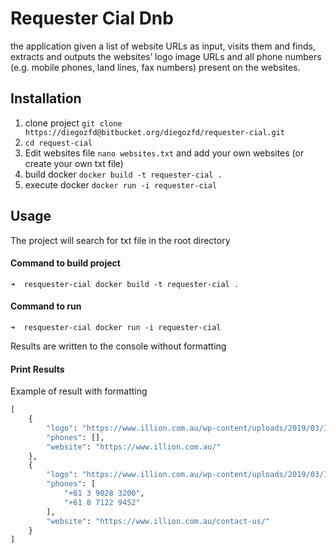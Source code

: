 # Requester Cial Dnb

the application given a list of website URLs as input, visits them and finds, extracts and outputs the websites’ logo
image URLs and all phone numbers (e.g. mobile phones, land lines, fax numbers) present on the websites.

## **Installation**

1. clone project `git clone https://diegozfd@bitbucket.org/diegozfd/requester-cial.git` 
2. `cd request-cial`
3. Edit websites file `nano websites.txt` and add your own websites (or create your own txt file)
4. build docker `docker build -t requester-cial .`
5. execute docker `docker run -i requester-cial`

## **Usage**

The project will search for txt file in the root directory

#### Command to build project

```terminal
➜  resquester-cial docker build -t requester-cial . 
```

#### Command to run
```terminal
➜  resquester-cial docker run -i requester-cial
```

Results are written to the console without formatting

#### Print Results

Example of result with formatting

```python
[
    {
        "logo": "https://www.illion.com.au/wp-content/uploads/2019/03/ION-RGB-Gradient-64.png",
        "phones": [],
        "website": "https://www.illion.com.au/"
    },
    {
        "logo": "https://www.illion.com.au/wp-content/uploads/2019/03/ION-RGB-Gradient-64.png",
        "phones": [
            "+61 3 9828 3200",
            "+61 8 7122 9452"
        ],
        "website": "https://www.illion.com.au/contact-us/"
    }
]
```